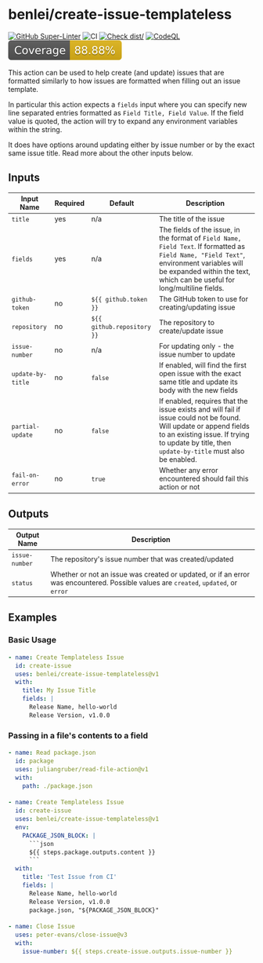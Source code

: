 # benlei/create-issue-templateless

[![GitHub Super-Linter](https://github.com/benlei/create-issue-templateless/actions/workflows/linter.yml/badge.svg)](https://github.com/super-linter/super-linter)
![CI](https://github.com/benlei/create-issue-templateless/actions/workflows/ci.yml/badge.svg)
[![Check dist/](https://github.com/benlei/create-issue-templateless/actions/workflows/check-dist.yml/badge.svg)](https://github.com/benlei/create-issue-templateless/actions/workflows/check-dist.yml)
[![CodeQL](https://github.com/benlei/create-issue-templateless/actions/workflows/codeql-analysis.yml/badge.svg)](https://github.com/benlei/create-issue-templateless/actions/workflows/codeql-analysis.yml)
[![Coverage](./badges/coverage.svg)](./badges/coverage.svg)

This action can be used to help create (and update) issues that are formatted
similarly to how issues are formatted when filling out an issue template.

In particular this action expects a `fields` input where you can specify new
line separated entries formatted as `Field Title, Field Value`. If the field
value is quoted, the action will try to expand any environment variables within
the string.

It does have options around updating either by issue number or by the exact same
issue title. Read more about the other inputs below.

## Inputs

<!-- markdownlint-disable MD013 -->

| Input Name        | Required | Default                    | Description                                                                                                                                                                                                            |
| ----------------- | -------- | -------------------------- | ---------------------------------------------------------------------------------------------------------------------------------------------------------------------------------------------------------------------- |
| `title`           | yes      | n/a                        | The title of the issue                                                                                                                                                                                                 |
| `fields`          | yes      | n/a                        | The fields of the issue, in the format of `Field Name, Field Text`. If formatted as `Field Name, "Field Text"`, environment variables will be expanded within the text, which can be useful for long/multiline fields. |
| `github-token`    | no       | `${{ github.token }}`      | The GitHub token to use for creating/updating issue                                                                                                                                                                    |
| `repository`      | no       | `${{ github.repository }}` | The repository to create/update issue                                                                                                                                                                                  |
| `issue-number`    | no       | n/a                        | For updating only - the issue number to update                                                                                                                                                                         |
| `update-by-title` | no       | `false`                    | If enabled, will find the first open issue with the exact same title and update its body with the new fields                                                                                                           |
| `partial-update`  | no       | `false`                    | If enabled, requires that the issue exists and will fail if issue could not be found. Will update or append fields to an existing issue. If trying to update by title, then `update-by-title` must also be enabled.    |
| `fail-on-error`   | no       | `true`                     | Whether any error encountered should fail this action or not                                                                                                                                                           |

<!-- markdownlint-enable MD013 -->

## Outputs

<!-- markdownlint-disable MD013 -->

| Output Name    | Description                                                                                                                          |
| -------------- | ------------------------------------------------------------------------------------------------------------------------------------ |
| `issue-number` | The repository's issue number that was created/updated                                                                               |
| `status`       | Whether or not an issue was created or updated, or if an error was encountered. Possible values are `created`, `updated`, or `error` |

<!-- markdownlint-enable MD013 -->

## Examples

### Basic Usage

```yaml
- name: Create Templateless Issue
  id: create-issue
  uses: benlei/create-issue-templateless@v1
  with:
    title: My Issue Title
    fields: |
      Release Name, hello-world
      Release Version, v1.0.0
```

### Passing in a file's contents to a field

````yaml
- name: Read package.json
  id: package
  uses: juliangruber/read-file-action@v1
  with:
    path: ./package.json

- name: Create Templateless Issue
  id: create-issue
  uses: benlei/create-issue-templateless@v1
  env:
    PACKAGE_JSON_BLOCK: |
      ```json
      ${{ steps.package.outputs.content }}
      ```
  with:
    title: 'Test Issue from CI'
    fields: |
      Release Name, hello-world
      Release Version, v1.0.0
      package.json, "${PACKAGE_JSON_BLOCK}"

- name: Close Issue
  uses: peter-evans/close-issue@v3
  with:
    issue-number: ${{ steps.create-issue.outputs.issue-number }}
````
